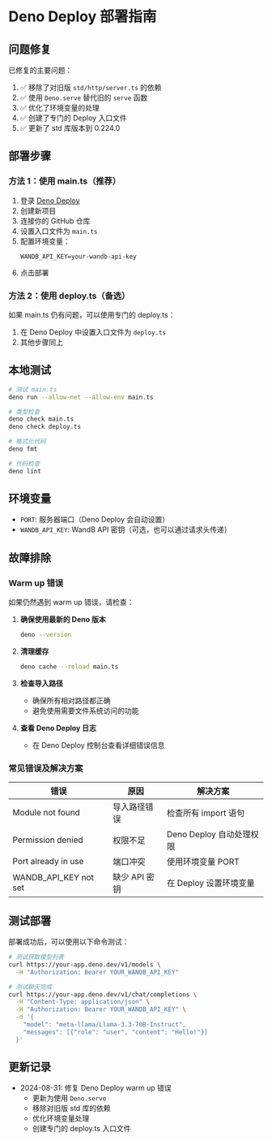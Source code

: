 # Deno Deploy 部署指南

## 问题修复

已修复的主要问题：
1. ✅ 移除了对旧版 `std/http/server.ts` 的依赖
2. ✅ 使用 `Deno.serve` 替代旧的 `serve` 函数
3. ✅ 优化了环境变量的处理
4. ✅ 创建了专门的 Deploy 入口文件
5. ✅ 更新了 std 库版本到 0.224.0

## 部署步骤

### 方法 1：使用 main.ts（推荐）

1. 登录 [Deno Deploy](https://dash.deno.com)
2. 创建新项目
3. 连接你的 GitHub 仓库
4. 设置入口文件为 `main.ts`
5. 配置环境变量：
   ```
   WANDB_API_KEY=your-wandb-api-key
   ```
6. 点击部署

### 方法 2：使用 deploy.ts（备选）

如果 main.ts 仍有问题，可以使用专门的 deploy.ts：

1. 在 Deno Deploy 中设置入口文件为 `deploy.ts`
2. 其他步骤同上

## 本地测试

```bash
# 测试 main.ts
deno run --allow-net --allow-env main.ts

# 类型检查
deno check main.ts
deno check deploy.ts

# 格式化代码
deno fmt

# 代码检查
deno lint
```

## 环境变量

- `PORT`: 服务器端口（Deno Deploy 会自动设置）
- `WANDB_API_KEY`: WandB API 密钥（可选，也可以通过请求头传递）

## 故障排除

### Warm up 错误

如果仍然遇到 warm up 错误，请检查：

1. **确保使用最新的 Deno 版本**
   ```bash
   deno --version
   ```

2. **清理缓存**
   ```bash
   deno cache --reload main.ts
   ```

3. **检查导入路径**
   - 确保所有相对路径都正确
   - 避免使用需要文件系统访问的功能

4. **查看 Deno Deploy 日志**
   - 在 Deno Deploy 控制台查看详细错误信息

### 常见错误及解决方案

| 错误 | 原因 | 解决方案 |
|------|------|----------|
| Module not found | 导入路径错误 | 检查所有 import 语句 |
| Permission denied | 权限不足 | Deno Deploy 自动处理权限 |
| Port already in use | 端口冲突 | 使用环境变量 PORT |
| WANDB_API_KEY not set | 缺少 API 密钥 | 在 Deploy 设置环境变量 |

## 测试部署

部署成功后，可以使用以下命令测试：

```bash
# 测试获取模型列表
curl https://your-app.deno.dev/v1/models \
  -H "Authorization: Bearer YOUR_WANDB_API_KEY"

# 测试聊天完成
curl https://your-app.deno.dev/v1/chat/completions \
  -H "Content-Type: application/json" \
  -H "Authorization: Bearer YOUR_WANDB_API_KEY" \
  -d '{
    "model": "meta-llama/Llama-3.3-70B-Instruct",
    "messages": [{"role": "user", "content": "Hello!"}]
  }'
```

## 更新记录

- 2024-08-31: 修复 Deno Deploy warm up 错误
  - 更新为使用 `Deno.serve`
  - 移除对旧版 std 库的依赖
  - 优化环境变量处理
  - 创建专门的 deploy.ts 入口文件
